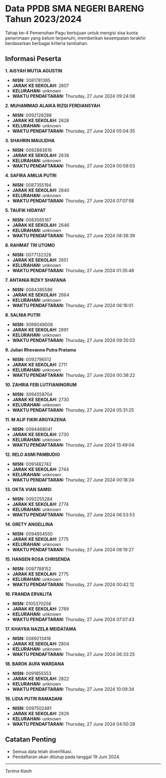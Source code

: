 # Data PPDB SMA NEGERI BARENG Tahun 2023/2024
Tahap ke-4 Pemenuhan Pagu bertujuan untuk mengisi sisa kuota penerimaan yang belum terpenuhi, memberikan kesempatan terakhir berdasarkan berbagai kriteria tambahan.

## Informasi Peserta 
**1. AISYAH MUTIA AGUSTIN**
- **NISN:** 3081781385
- **JARAK KE SEKOLAH:** 2607
- **KELURAHAN:** unknown
- **WAKTU PENDAFTARAN:** Thursday, 27 June 2024 09:24:08

**2. MUHAMMAD ALAIKA RIZQI FERDIANSYAH**
- **NISN:** 0092128288
- **JARAK KE SEKOLAH:** 2628
- **KELURAHAN:** unknown
- **WAKTU PENDAFTARAN:** Thursday, 27 June 2024 05:04:35

**3. SHAHRIN MAULIDHA**
- **NISN:** 0092883619
- **JARAK KE SEKOLAH:** 2638
- **KELURAHAN:** unknown
- **WAKTU PENDAFTARAN:** Thursday, 27 June 2024 00:59:03

**4. SAFIRA AMILIA PUTRI**
- **NISN:** 0087355194
- **JARAK KE SEKOLAH:** 2640
- **KELURAHAN:** unknown
- **WAKTU PENDAFTARAN:** Thursday, 27 June 2024 07:07:58

**5. TAUFIK HIDAYAT**
- **NISN:** 0083565167
- **JARAK KE SEKOLAH:** 2646
- **KELURAHAN:** unknown
- **WAKTU PENDAFTARAN:** Thursday, 27 June 2024 08:36:39

**6. RAHMAT TRI UTOMO**
- **NISN:** 0077132328
- **JARAK KE SEKOLAH:** 2651
- **KELURAHAN:** unknown
- **WAKTU PENDAFTARAN:** Thursday, 27 June 2024 01:35:48

**7. ANTANIA RIZKY SHAFANA**
- **NISN:** 0084385586
- **JARAK KE SEKOLAH:** 2664
- **KELURAHAN:** unknown
- **WAKTU PENDAFTARAN:** Thursday, 27 June 2024 06:16:01

**8. SALNIA PUTRI**
- **NISN:** 3099049006
- **JARAK KE SEKOLAH:** 2691
- **KELURAHAN:** unknown
- **WAKTU PENDAFTARAN:** Thursday, 27 June 2024 09:35:03

**9. Julian Rhevanno Putra Pratama**
- **NISN:** 0092796512
- **JARAK KE SEKOLAH:** 2711
- **KELURAHAN:** unknown
- **WAKTU PENDAFTARAN:** Thursday, 27 June 2024 00:38:22

**10. ZAHRIA FEBI LUTFIANINGRUM**
- **NISN:** 3094558704
- **JARAK KE SEKOLAH:** 2730
- **KELURAHAN:** unknown
- **WAKTU PENDAFTARAN:** Thursday, 27 June 2024 05:31:25

**11. M ALIF FIKRI ARGYAZENA**
- **NISN:** 0094468041
- **JARAK KE SEKOLAH:** 2730
- **KELURAHAN:** unknown
- **WAKTU PENDAFTARAN:** Thursday, 27 June 2024 13:49:04

**12. RELO ASMI PAMBUDIO**
- **NISN:** 0091482742
- **JARAK KE SEKOLAH:** 2744
- **KELURAHAN:** unknown
- **WAKTU PENDAFTARAN:** Thursday, 27 June 2024 00:18:24

**13. OKTA VIAN SAMSI**
- **NISN:** 0092255284
- **JARAK KE SEKOLAH:** 2774
- **KELURAHAN:** unknown
- **WAKTU PENDAFTARAN:** Thursday, 27 June 2024 06:53:53

**14. GRETY ANGELLINA**
- **NISN:** 0094854550
- **JARAK KE SEKOLAH:** 2775
- **KELURAHAN:** unknown
- **WAKTU PENDAFTARAN:** Thursday, 27 June 2024 08:19:27

**15. HANSEN ROSA CHRISENDA**
- **NISN:** 0097788152
- **JARAK KE SEKOLAH:** 2775
- **KELURAHAN:** unknown
- **WAKTU PENDAFTARAN:** Thursday, 27 June 2024 00:42:12

**16. FRANDA ERVALITA**
- **NISN:** 0105370256
- **JARAK KE SEKOLAH:** 2789
- **KELURAHAN:** unknown
- **WAKTU PENDAFTARAN:** Thursday, 27 June 2024 07:07:43

**17. KHAYRA NAZELA MEIDATAMA**
- **NISN:** 0089213418
- **JARAK KE SEKOLAH:** 2804
- **KELURAHAN:** unknown
- **WAKTU PENDAFTARAN:** Thursday, 27 June 2024 06:33:25

**18. BAROK AUFA WARDANA**
- **NISN:** 0091855553
- **JARAK KE SEKOLAH:** 2822
- **KELURAHAN:** unknown
- **WAKTU PENDAFTARAN:** Thursday, 27 June 2024 10:09:34

**19. LIDIA PUTRI RAMADANI**
- **NISN:** 0097502481
- **JARAK KE SEKOLAH:** 2826
- **KELURAHAN:** unknown
- **WAKTU PENDAFTARAN:** Thursday, 27 June 2024 04:50:29

## Catatan Penting

- Semua data telah diverifikasi.
- Pendaftaran akan ditutup pada tanggal 19 Juni 2024.
---
_Terima Kasih_